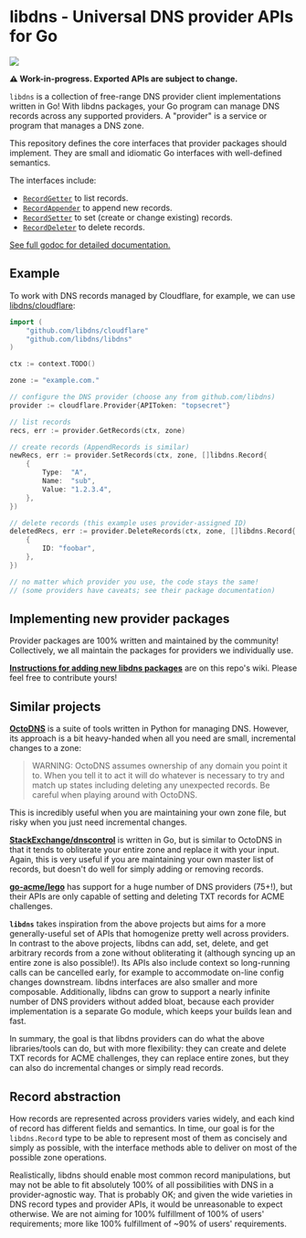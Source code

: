 libdns - Universal DNS provider APIs for Go
===========================================

<a href="https://pkg.go.dev/github.com/libdns/libdns"><img src="https://img.shields.io/badge/godoc-reference-blue.svg"></a>

**⚠️ Work-in-progress. Exported APIs are subject to change.**

`libdns` is a collection of free-range DNS provider client implementations written in Go! With libdns packages, your Go program can manage DNS records across any supported providers. A "provider" is a service or program that manages a DNS zone.

This repository defines the core interfaces that provider packages should implement. They are small and idiomatic Go interfaces with well-defined semantics.

The interfaces include:

- [`RecordGetter`](https://pkg.go.dev/github.com/libdns/libdns#RecordGetter) to list records.
- [`RecordAppender`](https://pkg.go.dev/github.com/libdns/libdns#RecordAppender) to append new records.
- [`RecordSetter`](https://pkg.go.dev/github.com/libdns/libdns#RecordSetter) to set (create or change existing) records.
- [`RecordDeleter`](https://pkg.go.dev/github.com/libdns/libdns#RecordDeleter) to delete records.

[See full godoc for detailed documentation.](https://pkg.go.dev/github.com/libdns/libdns)


## Example

To work with DNS records managed by Cloudflare, for example, we can use [libdns/cloudflare](https://pkg.go.dev/github.com/libdns/cloudflare):

```go
import (
	"github.com/libdns/cloudflare"
	"github.com/libdns/libdns"
)

ctx := context.TODO()

zone := "example.com."

// configure the DNS provider (choose any from github.com/libdns)
provider := cloudflare.Provider{APIToken: "topsecret"}

// list records
recs, err := provider.GetRecords(ctx, zone)

// create records (AppendRecords is similar)
newRecs, err := provider.SetRecords(ctx, zone, []libdns.Record{
	{
		Type:  "A",
		Name:  "sub",
		Value: "1.2.3.4",
	},
})

// delete records (this example uses provider-assigned ID)
deletedRecs, err := provider.DeleteRecords(ctx, zone, []libdns.Record{
	{
		ID: "foobar",
	},
})

// no matter which provider you use, the code stays the same!
// (some providers have caveats; see their package documentation)
```


## Implementing new provider packages

Provider packages are 100% written and maintained by the community! Collectively, we all maintain the packages for providers we individually use.

**[Instructions for adding new libdns packages](https://github.com/libdns/libdns/wiki/Implementing-a-libdns-package)** are on this repo's wiki. Please feel free to contribute yours!


## Similar projects

**[OctoDNS](https://github.com/github/octodns)** is a suite of tools written in Python for managing DNS. However, its approach is a bit heavy-handed when all you need are small, incremental changes to a zone:

> WARNING: OctoDNS assumes ownership of any domain you point it to. When you tell it to act it will do whatever is necessary to try and match up states including deleting any unexpected records. Be careful when playing around with OctoDNS. 

This is incredibly useful when you are maintaining your own zone file, but risky when you just need incremental changes.

**[StackExchange/dnscontrol](https://github.com/StackExchange/dnscontrol)** is written in Go, but is similar to OctoDNS in that it tends to obliterate your entire zone and replace it with your input. Again, this is very useful if you are maintaining your own master list of records, but doesn't do well for simply adding or removing records.

**[go-acme/lego](https://github.com/go-acme/lego)** has support for a huge number of DNS providers (75+!), but their APIs are only capable of setting and deleting TXT records for ACME challenges.

**`libdns`** takes inspiration from the above projects but aims for a more generally-useful set of APIs that homogenize pretty well across providers. In contrast to the above projects, libdns can add, set, delete, and get arbitrary records from a zone without obliterating it (although syncing up an entire zone is also possible!). Its APIs also include context so long-running calls can be cancelled early, for example to accommodate on-line config changes downstream. libdns interfaces are also smaller and more composable. Additionally, libdns can grow to support a nearly infinite number of DNS providers without added bloat, because each provider implementation is a separate Go module, which keeps your builds lean and fast.

In summary, the goal is that libdns providers can do what the above libraries/tools can do, but with more flexibility: they can create and delete TXT records for ACME challenges, they can replace entire zones, but they can also do incremental changes or simply read records.


## Record abstraction

How records are represented across providers varies widely, and each kind of record has different fields and semantics. In time, our goal is for the `libdns.Record` type to be able to represent most of them as concisely and simply as possible, with the interface methods able to deliver on most of the possible zone operations.

Realistically, libdns should enable most common record manipulations, but may not be able to fit absolutely 100% of all possibilities with DNS in a provider-agnostic way. That is probably OK; and given the wide varieties in DNS record types and provider APIs, it would be unreasonable to expect otherwise. We are not aiming for 100% fulfillment of 100% of users' requirements; more like 100% fulfillment of ~90% of users' requirements.


